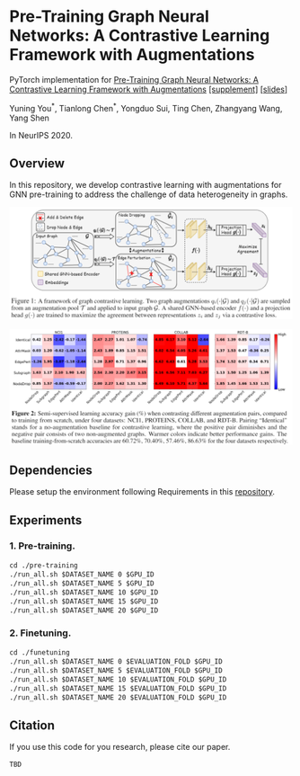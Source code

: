 # Pre-Training Graph Neural Networks: A Contrastive Learning Framework with Augmentations

PyTorch implementation for [Pre-Training Graph Neural Networks: A Contrastive Learning Framework with Augmentations]() [[supplement]]() [[slides]]()

Yuning You<sup>\*</sup>, Tianlong Chen<sup>\*</sup>, Yongduo Sui, Ting Chen, Zhangyang Wang, Yang Shen

In NeurIPS 2020.

## Overview

In this repository, we develop contrastive learning with augmentations for GNN pre-training to address the challenge of data heterogeneity in graphs.

![](./graphcl.png)

![](./augmentations.png)

## Dependencies

Please setup the environment following Requirements in this [repository](https://github.com/chentingpc/gfn#requirements).

## Experiments

### 1. Pre-training. ###

```
cd ./pre-training
./run_all.sh $DATASET_NAME 0 $GPU_ID
./run_all.sh $DATASET_NAME 5 $GPU_ID
./run_all.sh $DATASET_NAME 10 $GPU_ID
./run_all.sh $DATASET_NAME 15 $GPU_ID
./run_all.sh $DATASET_NAME 20 $GPU_ID
```

### 2. Finetuning. ###

```
cd ./funetuning
./run_all.sh $DATASET_NAME 0 $EVALUATION_FOLD $GPU_ID
./run_all.sh $DATASET_NAME 5 $EVALUATION_FOLD $GPU_ID
./run_all.sh $DATASET_NAME 10 $EVALUATION_FOLD $GPU_ID
./run_all.sh $DATASET_NAME 15 $EVALUATION_FOLD $GPU_ID
./run_all.sh $DATASET_NAME 20 $EVALUATION_FOLD $GPU_ID
```

## Citation

If you use this code for you research, please cite our paper.

```
TBD
```

